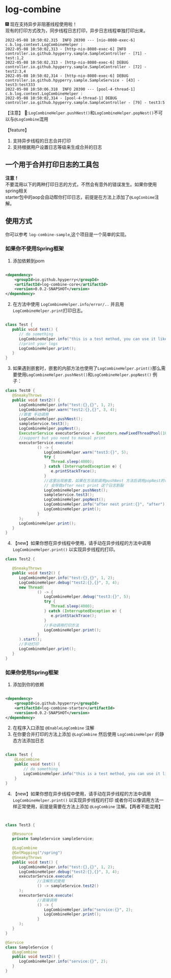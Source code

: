 # log-combine

🎆 现在支持异步非阻塞线程使用啦！  
现有的打印方式改为，同步线程日志打印，异步日志线程单独打印出来。

```text
2022-05-08 10:50:02.315  INFO 20390 --- [nio-8080-exec-6] c.b.log.context.LogCombineHelper : 
2022-05-08 10:50:02,313 - [http-nio-8080-exec-6] INFO controller.io.github.hpyperry.sample.SampleController - [71] - test:1,2
2022-05-08 10:50:02,313 - [http-nio-8080-exec-6] DEBUG controller.io.github.hpyperry.sample.SampleController - [72] - test2:3,4
2022-05-08 10:50:02,314 - [http-nio-8080-exec-6] DEBUG controller.io.github.hpyperry.sample.SampleService - [43] - test3:test333
2022-05-08 10:50:06.318  INFO 20390 --- [pool-4-thread-1] c.b.log.context.LogCombineHelper : 
2022-05-08 10:50:02,314 - [pool-4-thread-1] DEBUG controller.io.github.hpyperry.sample.SampleController - [79] - test3:5
```
【注意】 📢:`LogCombineHelper.pushNest()`和`LogCombineHelper.popNest()`不可以与`@LogCombine`混用

【feature】

1. 支持异步线程的日志合并打印
2. 支持根据用户设置日志等级来生成合并的日志

## 一个用于合并打印日志的工具包

**注意！**  
不要混用以下的两种打印日志的方式，不然会有意外的错误发生。如果你使用spring相关  
starter包中的aop会自动帮你打印日志，前提是在方法上添加了`@LogConbime`注解。

## 使用方式

你可以参考 `log-combine-sample`,这个项目是一个简单的实现。

### 如果你不使用Spring框架

1. 添加依赖到pom

```xml

<dependency>
    <groupId>io.github.hpyperry</groupId>
    <artifactId>log-combine-core</artifactId>
    <version>0.0.2-SNAPSHOT</version>
</dependency>
```

2. 在方法中使用 `LogCombineHelper.info/error/..` 并且用 `LogCombineHelper.print`打印日志。

```java

class Test {
   public void test() {
      // do something
      LogCombineHelper.info("this is a test method, you can use it like {}", "logback");
      //print your logs
      LogCombineHelper.print();
   }
}

```

3. 如果遇到嵌套时，嵌套的内部方法也使用了`LogCombineHelper.print()`那么需要使用`LogCombineHelper.pushNest()`和`LogCombineHelper.popNest()`
   例子：

```java
class Test0 {
   @SneakyThrows
   public void test2() {
      LogCombineHelper.info("test:{},{}", 1, 2);
      LogCombineHelper.warn("test2:{},{}", 3, 4);
      //嵌套 手动调用
      LogCombineHelper.pushNest();
      sampleService.test3();
      LogCombineHelper.popNest();
      ExecutorService executorService = Executors.newFixedThreadPool(10);
      //support but you need to manual print
      executorService.execute(
              () -> {
                 LogCombineHelper.warn("test3:{}", 5);
                 try {
                    Thread.sleep(4000);
                 } catch (InterruptedException e) {
                    e.printStackTrace();
                 }
                 //这里出现嵌套，如果在方法前调用pushNest 方法后调用popNest的话，
                 // 会导致after nest print 这个日志割裂
                 LogCombineHelper.pushNest();
                 sampleService.test3();
                 LogCombineHelper.popNest();
                 LogCombineHelper.info("after nest print:{}", "after");
                 LogCombineHelper.print();
              }
      );
      LogCombineHelper.print();
   }
}
```

4. 【new】如果你想在异步线程中使用，请手动在异步线程的方法中调用 `LogCombineHelper.print()` 以实现异步线程的打印。

```java
class Test2 {

   @SneakyThrows
   public void test2() {
      LogCombineHelper.info("test:{},{}", 1, 2);
      LogCombineHelper.debug("test2:{},{}", 3, 4);
      new Thread(
              () -> {
                 LogCombineHelper.debug("test3:{}", 5);
                 try {
                    Thread.sleep(4000);
                 } catch (InterruptedException e) {
                    e.printStackTrace();
                 }
                 //手动调用打印方法
                 LogCombineHelper.print();
              }
      ).start();
      //手动打印
      LogCombineHelper.print();
   }
}
```

### 如果你使用Spring框架

1. 添加到你的依赖

```xml

<dependency>
    <groupId>io.github.hpyperry</groupId>
    <artifactId>log-combine-starter</artifactId>
    <version>0.0.2-SNAPSHOT</version>
</dependency>
```

2. 在程序入口添加 `@EnableLogCombine` 注解
3. 在你要合并打印的方法上添加 `@LogCombine` 然后使用 `LogCombineHelper` 的静态方法添加日志

```java

class Test {
    @LogCombine
    public void test() {
        // do something
        LogCombineHelper.info("this is a test method, you can use it like {}", "logback");
    }
}

```

4. 【new】如果你想在异步线程中使用，请手动在异步线程的方法中调用 `LogCombineHelper.print()` 以实现异步线程的打印 或者你可以像调用方法一样正常使用，前提是需要在方法上添加 `@LogCombine`
   注解。【两者不能混用】

```java


class Test3 {

   @Resource
   private SampleService sampleService;

   @LogCombine
   @GetMapping("/spring")
   @SneakyThrows
   public void test() {
      LogCombineHelper.info("test:{},{}", 1, 2);
      LogCombineHelper.debug("test2:{},{}", 3, 4);
      executorService.execute(
              //注解形式使用
              () -> sampleService.test2()
      );
      executorService.execute(
              //直接调用
              () -> {
                 LogCombineHelper.info("service:{}", 2);
                 LogCombineHelper.print();
              }
      );
   }
}

@Service
class SampleService {
   @LogCombine
   public void test2() {
      LogCombineHelper.info("service:{}", 2);
   }
}
```

